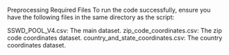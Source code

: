 Preprocessing
Required Files
To run the code successfully, ensure you have the following files in the same directory as the script:

SSWD_POOL_V4.csv: The main dataset.
zip_code_coordinates.csv: The zip code coordinates dataset.
country_and_state_coordinates.csv: The country coordinates dataset.
